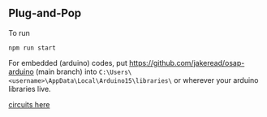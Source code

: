 ## Plug-and-Pop

To run

```
npm run start
```

For embedded (arduino) codes, put https://github.com/jakeread/osap-arduino (main branch) into `C:\Users\<username>\AppData\Local\Arduino15\libraries\` or wherever your arduino libraries live. 

[circuits here](https://github.com/jakeread/modular-thing-circuits) 